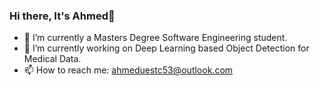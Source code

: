 ### Hi there,  It's Ahmed👋
- 🔭 I’m currently a Masters Degree Software Engineering student.
- 🌱 I’m currently working on  Deep Learning based Object Detection for Medical Data.
- 📫 How to reach me: ahmeduestc53@outlook.com

<!--
**ahmedehasen/ahmedehasen** is a ✨ _special_ ✨ repository because its `README.md` (this file) appears on your GitHub profile.

Here are some ideas to get you started:

- 🔭 I’m currently working on ...
- 🌱 I’m currently learning ...
- 👯 I’m looking to collaborate on ...
- 🤔 I’m looking for help with ...
- 💬 Ask me about ...
- 📫 How to reach me: ...
- 😄 Pronouns: ...
- ⚡ Fun fact: ...
-->

